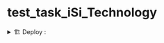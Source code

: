 # test_task_iSi_Technology
<details><summary>🏗 Deploy :</summary>


```commandline
docker-compose -f docker-compose.prod.yml up -d --build
docker-compose -f docker-compose.prod.yml exec web python src/manage.py makemigrations --noinput
docker-compose -f docker-compose.prod.yml exec web python src/manage.py migrate --noinput
docker-compose -f docker-compose.prod.yml exec web python src/manage.py collectstatic --no-input --clear
docker-compose -f docker-compose.prod.yml exec web python src/manage.py createsuperuser --noinput
```

![Image alt](https://github.com/Lioniys/test_task_iSi_Technology/raw/main/screen/1.png)
